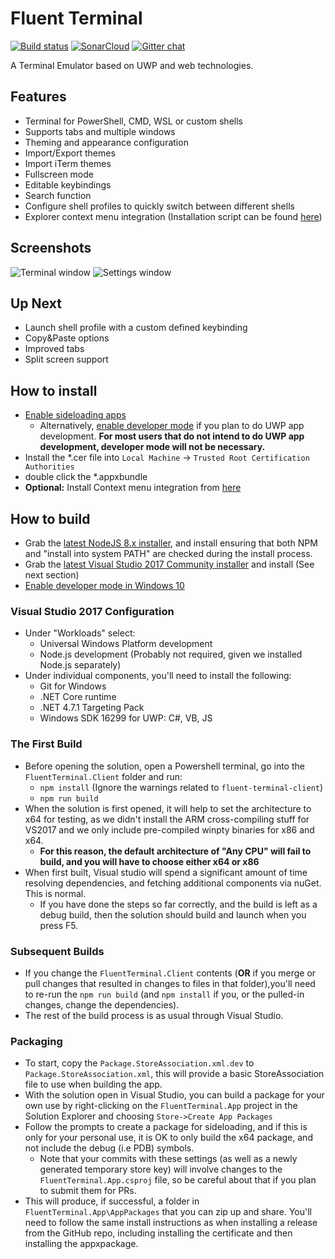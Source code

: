 # Fluent Terminal

[![Build status](https://ci.appveyor.com/api/projects/status/4r429bv594fxkygd/branch/master?svg=true)](https://ci.appveyor.com/project/felixse/fluentterminal/branch/master)
[![SonarCloud](https://sonarcloud.io/api/project_badges/measure?project=FluentTerminal&metric=alert_status)](https://sonarcloud.io/dashboard?id=FluentTerminal)
[![Gitter chat](https://badges.gitter.im/Join%20Chat.svg)](https://gitter.im/FluentTerminal)

A Terminal Emulator based on UWP and web technologies.

## Features

- Terminal for PowerShell, CMD, WSL or custom shells
- Supports tabs and multiple windows
- Theming and appearance configuration
- Import/Export themes
- Import iTerm themes
- Fullscreen mode
- Editable keybindings
- Search function
- Configure shell profiles to quickly switch between different shells
- Explorer context menu integration (Installation script can be found [here](https://github.com/felixse/FluentTerminal/tree/master/Explorer%20Context%20Menu%20Integration))

## Screenshots

![Terminal window](Screenshots/terminal.jpg)
![Settings window](Screenshots/settings.jpg)

## Up Next

- Launch shell profile with a custom defined keybinding
- Copy&Paste options
- Improved tabs
- Split screen support

## How to install

- [Enable sideloading apps](https://www.windowscentral.com/how-enable-windows-10-sideload-apps-outside-store)
  - Alternatively, [enable developer mode](https://docs.microsoft.com/en-US/windows/uwp/get-started/enable-your-device-for-development) if you plan to do UWP app development. **For most users that do not intend to do UWP app development, developer mode will not be necessary.**
- Install the *.cer file into `Local Machine` -> `Trusted Root Certification Authorities`
- double click the *.appxbundle
- **Optional:** Install Context menu integration from [here](https://github.com/felixse/FluentTerminal/tree/master/Explorer%20Context%20Menu%20Integration)

## How to build

- Grab the [latest NodeJS 8.x installer](https://nodejs.org/en/download/), and install ensuring that both NPM and "install into system PATH" are checked during the install process.
- Grab the [latest Visual Studio 2017 Community installer](https://www.visualstudio.com/downloads/) and install (See next section)
- [Enable developer mode in Windows 10](https://docs.microsoft.com/en-US/windows/uwp/get-started/enable-your-device-for-development)

### Visual Studio 2017 Configuration

- Under "Workloads" select:
  - Universal Windows Platform development
  - Node.js development (Probably not required, given we installed Node.js separately)
- Under individual components, you'll need to install the following:
  - Git for Windows
  - .NET Core runtime
  - .NET 4.7.1 Targeting Pack
  - Windows SDK 16299 for UWP: C#, VB, JS

### The First Build

- Before opening the solution, open a Powershell terminal, go into the `FluentTerminal.Client` folder and run:
  - `npm install` (Ignore the warnings related to `fluent-terminal-client`)
  - `npm run build`
- When the solution is first opened, it will help to set the architecture to x64 for testing, as we didn't install the ARM cross-compiling stuff for VS2017 and we only include pre-compiled winpty binaries for x86 and x64.
  - **For this reason, the default architecture of "Any CPU" will fail to build, and you will have to choose either x64 or x86**
- When first built, Visual studio will spend a significant amount of time resolving dependencies, and fetching additional components via nuGet. This is normal.
  - If you have done the steps so far correctly, and the build is left as a debug build, then the solution should build and launch when you press F5.

### Subsequent Builds

- If you change the `FluentTerminal.Client` contents (**OR** if you merge or pull changes that resulted in changes to files in that folder),you'll need to re-run the `npm run build` (and `npm install` if you, or the pulled-in changes, change the dependencies).
- The rest of the build process is as usual through Visual Studio.

### Packaging

- To start, copy the `Package.StoreAssociation.xml.dev` to `Package.StoreAssociation.xml`, this will provide a basic StoreAssociation file to use when building the app.
- With the solution open in Visual Studio, you can build a package for your own use by right-clicking on the `FluentTerminal.App` project in the Solution Explorer and choosing `Store->Create App Packages`
- Follow the prompts to create a package for sideloading, and if this is only for your personal use, it is OK to only build the x64 package, and not include the debug (i.e PDB) symbols.
  - Note that your commits with these settings (as well as a newly generated temporary store key) will involve changes to the `FluentTerminal.App.csproj` file, so be careful about that if you plan to submit them for PRs.
- This will produce, if successful, a folder in `FluentTerminal.App\AppPackages` that you can zip up and share. You'll need to follow the same install instructions as when installing a release from the GitHub repo, including installing the certificate and then installing the appxpackage.

